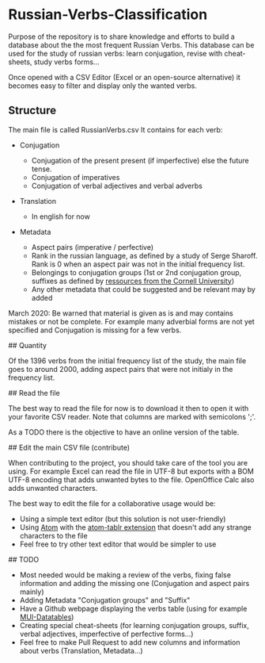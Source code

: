 # Russian-Verbs-Classification

Purpose of the repository is to share knowledge and efforts to build a database about the the most frequent Russian Verbs.
This database can be used for the study of russian verbs: learn conjugation, revise with cheat-sheets, study verbs forms...

Once opened with a CSV Editor (Excel or an open-source alternative) it becomes easy to filter and display only the wanted verbs.

## Structure

The main file is called RussianVerbs.csv
It contains for each verb:

* Conjugation
  * Conjugation of the present present (if imperfective) else the future tense.
  * Conjugation of imperatives
  * Conjugation of verbal adjectives and verbal adverbs

* Translation
  * In english for now

* Metadata
  * Aspect pairs (imperative / perfective)
  * Rank in the russian language, as defined by a study of Serge Sharoff. Rank is 0 when an aspect pair was not in the initial frequency list.
  * Belongings to conjugation groups (1st or 2nd conjugation group, suffixes as defined by [ressources from the Cornell University](https://russian.cornell.edu/verbs/irgLinks.htm))
  * Any other metadata that could be suggested and be relevant may by added


March 2020: Be warned that material is given as is and may contains mistakes or not be complete. For example many adverbial forms are not yet specified and Conjugation is missing for a few verbs.


## Quantity

Of the 1396 verbs from the initial frequency list of the study, the main file goes to around 2000, adding aspect pairs that were not initialy in the frequency list.


## Read the file

The best way to read the file for now is to download it then to open it with your favorite CSV reader. Note that columns are marked with semicolons ';'.

As a TODO there is the objective to have an online version of the table.


## Edit the main CSV file (contribute)

When contributing to the project, you should take care of the tool you are using.
For example Excel can read the file in UTF-8 but exports with a BOM UTF-8 encoding that adds unwanted bytes to the file. OpenOffice Calc also adds unwanted characters.

The best way to edit the file for a collaborative usage would be:
* Using a simple text editor (but this solution is not user-friendly)
* Using [Atom](https://atom.io/) with the [atom-tablr extension](https://github.com/abe33/atom-tablr) that doesn't add any strange characters to the file
* Feel free to try other text editor that would be simpler to use

## TODO
* Most needed would be making a review of the verbs, fixing false information and adding the missing one (Conjugation and aspect pairs mainly)
* Adding Metadata "Conjugation groups" and "Suffix"
* Have a Github webpage displaying the verbs table (using for example [MUI-Datatables](https://github.com/gregnb/mui-datatables))
* Creating special cheat-sheets (for learning conjugation groups, suffix, verbal adjectives, imperfective of perfective forms...)
* Feel free to make Pull Request to add new columns and information about verbs (Translation, Metadata...)

